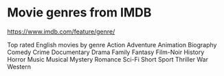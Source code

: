 # Movie genres from IMDB

https://www.imdb.com/feature/genre/

Top rated English movies by genre
Action
Adventure
Animation
Biography
Comedy
Crime
Documentary
Drama
Family
Fantasy
Film-Noir
History
Horror
Music
Musical
Mystery
Romance
Sci-Fi
Short
Sport
Thriller
War
Western
